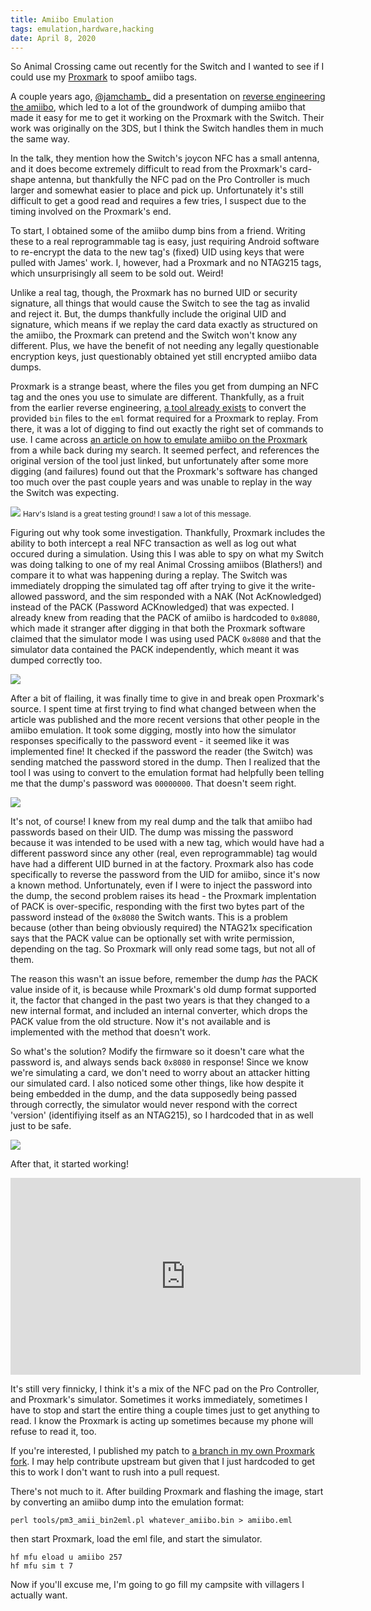 ```yaml
---
title: Amiibo Emulation
tags: emulation,hardware,hacking
date: April 8, 2020
---
```


So Animal Crossing came out recently for the Switch and I wanted to see if I could use my [Proxmark](https://proxmark.com/proxmark-3-hardware/proxmark-3-rdv4) to spoof amiibo tags.

A couple years ago, [@jamchamb_](https://twitter.com/jamchamb_) did a presentation on [reverse engineering the amiibo](https://jamchamb.github.io/assets/pdf/amiibo-presentation-HOPE.pdf), which led to a lot of the groundwork of dumping amiibo that made it easy for me to get it working on the Proxmark with the Switch. Their work was originally on the 3DS, but I think the Switch handles them in much the same way.

In the talk, they mention how the Switch's joycon NFC has a small antenna, and it does become extremely difficult to read from the Proxmark's card-shape antenna, but thankfully the NFC pad on the Pro Controller is much larger and somewhat easier to place and pick up. Unfortunately it's still difficult to get a good read and requires a few tries, I suspect due to the timing involved on the Proxmark's end.

To start, I obtained some of the amiibo dump bins from a friend. Writing these to a real reprogrammable tag is easy, just requiring Android software to re-encrypt the data to the new tag's (fixed) UID using keys that were pulled with James' work. I, however, had a Proxmark and no NTAG215 tags, which unsurprisingly all seem to be sold out. Weird!

Unlike a real tag, though, the Proxmark has no burned UID or security signature, all things that would cause the Switch to see the tag as invalid and reject it. But, the dumps thankfully include the original UID and signature, which means if we replay the card data exactly as structured on the amiibo, the Proxmark can pretend and the Switch won't know any different. Plus, we have the benefit of not needing any legally questionable encryption keys, just questionably obtained yet still encrypted amiibo data dumps.

Proxmark is a strange beast, where the files you get from dumping an NFC tag and the ones you use to simulate are different. Thankfully, as a fruit from the earlier reverse engineering, [a tool already exists](https://github.com/RfidResearchGroup/proxmark3/blob/master/tools/pm3_amii_bin2eml.pl) to convert the provided `bin` files to the `eml` format required for a Proxmark to replay. From there, it was a lot of digging to find out exactly the right set of commands to use. I came across [an article on how to emulate amiibo on the Proxmark](https://tomvanveen.eu/emulating-amiibos-with-a-proxmark-3/) from a while back during my search. It seemed perfect, and references the original version of the tool just linked, but unfortunately after some more digging (and failures) found out that the Proxmark's software has changed too much over the past couple years and was unable to replay in the way the Switch was expecting.

<img src="assets/2020-04-08-amiibo-emulation/not-an-amiibo.jpg" class="img-fluid">
<small>Harv's Island is a great testing ground! I saw a lot of this message.</small>

Figuring out why took some investigation. Thankfully, Proxmark includes the ability to both intercept a real NFC transaction as well as log out what occured during a simulation. Using this I was able to spy on what my Switch was doing talking to one of my real Animal Crossing amiibos (Blathers!) and compare it to what was happening during a replay. The Switch was immediately dropping the simulated tag off after trying to give it the write-allowed password, and the sim responded with a NAK (Not AcKnowledged) instead of the PACK (Password ACKnowledged) that was expected. I already knew from reading that the PACK of amiibo is hardcoded to `0x8080`, which made it stranger after digging in that both the Proxmark software claimed that the simulator mode I was using used PACK `0x8080` and that the simulator data contained the PACK independently, which meant it was dumped correctly too.

<img src="assets/2020-04-08-amiibo-emulation/sim-vs-reality.png" class="img-fluid">

After a bit of flailing, it was finally time to give in and break open Proxmark's source. I spent time at first trying to find what changed between when the article was published and the more recent versions that other people in the amiibo emulation. It took some digging, mostly into how the simulator responses specifically to the password event - it seemed like it was implemented fine! It checked if the password the reader (the Switch) was sending matched the password stored in the dump. Then I realized that the tool I was using to convert to the emulation format had helpfully been telling me that the dump's password was `00000000`. That doesn't seem right.

<img src="assets/2020-04-08-amiibo-emulation/converter-result.png" class="img-fluid">

It's not, of course! I knew from my real dump and the talk that amiibo had passwords based on their UID. The dump was missing the password because it was intended to be used with a new tag, which would have had a different password since any other (real, even reprogrammable) tag would have had a different UID burned in at the factory. Proxmark also has code specifically to reverse the password from the UID for amiibo, since it's now a known method. Unfortunately, even if I were to inject the password into the dump, the second problem raises its head - the Proxmark implentation of PACK is over-specific, responding with the first two bytes part of the password instead of the `0x8080` the Switch wants. This is a problem because (other than being obviously required) the NTAG21x specification says that the PACK value can be optionally set with write permission, depending on the tag. So Proxmark will only read some tags, but not all of them.

The reason this wasn't an issue before, remember the dump *has* the PACK value inside of it, is because while Proxmark's old dump format supported it, the factor that changed in the past two years is that they changed to a new internal format, and included an internal converter, which drops the PACK value from the old structure. Now it's not available and is implemented with the method that doesn't work.

So what's the solution? Modify the firmware so it doesn't care what the password is, and always sends back `0x8080` in response! Since we know we're simulating a card, we don't need to worry about an attacker hitting our simulated card. I also noticed some other things, like how despite it being embedded in the dump, and the data supposedly being passed through correctly, the simulator would never respond with the correct 'version' (identifiying itself as an NTAG215), so I hardcoded that in as well just to be safe.

<img src="assets/2020-04-08-amiibo-emulation/changed-source.png" class="img-fluid">

After that, it started working! 

<iframe width="560" height="315" src="https://www.youtube.com/embed/95Bm9G57vJo" frameborder="0" allow="accelerometer; autoplay; encrypted-media; gyroscope; picture-in-picture" allowfullscreen></iframe>

It's still very finnicky, I think it's a mix of the NFC pad on the Pro Controller, and Proxmark's simulator. Sometimes it works immediately, sometimes I have to stop and start the entire thing a couple times just to get anything to read. I know the Proxmark is acting up sometimes because my phone will refuse to read it, too.

If you're interested, I published my patch to [a branch in my own Proxmark fork](https://github.com/cheeplusplus/proxmark3). I may help contribute upstream but given that I just hardcoded to get this to work I don't want to rush into a pull request.

There's not much to it. After building Proxmark and flashing the image, start by converting an amiibo dump into the emulation format:

```
perl tools/pm3_amii_bin2eml.pl whatever_amiibo.bin > amiibo.eml
```

then start Proxmark, load the eml file, and start the simulator.

```
hf mfu eload u amiibo 257
hf mfu sim t 7
```

Now if you'll excuse me, I'm going to go fill my campsite with villagers I actually want.
